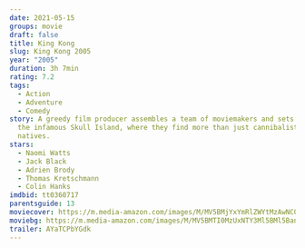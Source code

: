 ```yaml
---
date: 2021-05-15
groups: movie
draft: false
title: King Kong
slug: King Kong 2005
year: "2005"
duration: 3h 7min
rating: 7.2
tags:
  - Action
  - Adventure
  - Comedy
story: A greedy film producer assembles a team of moviemakers and sets out for
  the infamous Skull Island, where they find more than just cannibalistic
  natives.
stars:
  - Naomi Watts
  - Jack Black
  - Adrien Brody
  - Thomas Kretschmann
  - Colin Hanks
imdbid: tt0360717
parentsguide: 13
moviecover: https://m.media-amazon.com/images/M/MV5BMjYxYmRlZWYtMzAwNC00MDA1LWJjNTItOTBjMzlhNGMzYzk3XkEyXkFqcGdeQXVyMTQxNzMzNDI@._V1_FMjpg_UY864_.jpg
moviebg: https://m.media-amazon.com/images/M/MV5BMTI0MzUxNTY3Ml5BMl5BanBnXkFtZTYwNDI1MzY3._V1_FMjpg_UX485_.jpg
trailer: AYaTCPbYGdk
---
```

